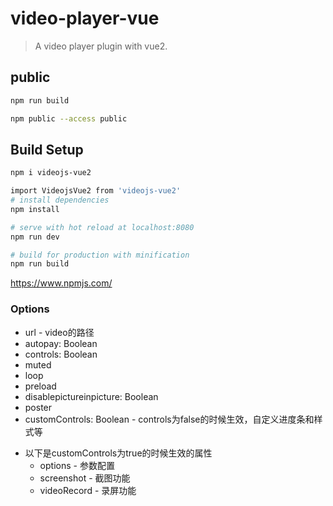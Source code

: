 # video-player-vue

> A video player plugin with vue2.

## public
``` bash
npm run build

npm public --access public

```
## Build Setup

``` bash
npm i videojs-vue2

import VideojsVue2 from 'videojs-vue2'
# install dependencies
npm install

# serve with hot reload at localhost:8080
npm run dev

# build for production with minification
npm run build
```
https://www.npmjs.com/

### Options
+ url - video的路径
+ autopay: Boolean
+ controls: Boolean
+ muted
+ loop
+ preload
+ disablepictureinpicture: Boolean
+ poster
+ customControls: Boolean - controls为false的时候生效，自定义进度条和样式等
- 以下是customControls为true的时候生效的属性
  + options - 参数配置
  + screenshot - 截图功能
  + videoRecord - 录屏功能